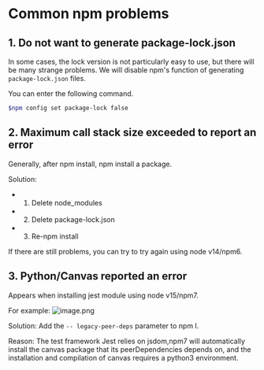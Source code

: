 # Common npm problems

## 1. Do not want to generate package-lock.json


In some cases, the lock version is not particularly easy to use, but there will be many strange problems. We will disable npm's function of generating `package-lock.json` files.


You can enter the following command.
```bash
$npm config set package-lock false
```

## 2. Maximum call stack size exceeded to report an error


Generally, after npm install, npm install a package.


Solution:


- 1. Delete node_modules
- 2. Delete package-lock.json
- 3. Re-npm install



If there are still problems, you can try to try again using node v14/npm6.


## 3. Python/Canvas reported an error


Appears when installing jest module using node v15/npm7.


For example:
![image.png](https://img.alicdn.com/imgextra/i4/O1CN01fctCcQ2191p8aMfDd_!!6000000006941-2-tps-1623-295.png)


Solution: Add the `-- legacy-peer-deps` parameter to npm I.


Reason: The test framework Jest relies on jsdom,npm7 will automatically install the canvas package that its peerDependencies depends on, and the installation and compilation of canvas requires a python3 environment.